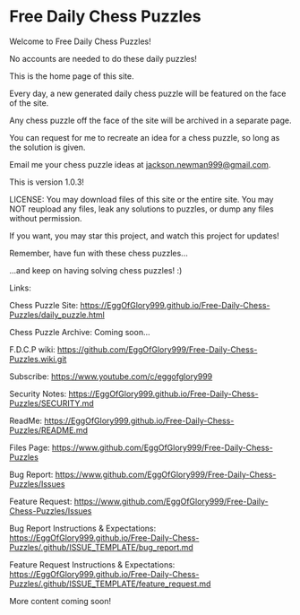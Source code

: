 # Free Daily Chess Puzzles
Welcome to Free Daily Chess Puzzles!

No accounts are needed to do these daily puzzles!

This is the home page of this site.

Every day, a new generated daily chess puzzle will be featured on the face of the site.

Any chess puzzle off the face of the site will be archived in a separate page.

You can request for me to recreate an idea for a chess puzzle, so long as the solution is given. 

Email me your chess puzzle ideas at jackson.newman999@gmail.com.

This is version 1.0.3!

LICENSE:
You may download files of this site or the entire site.
You may NOT reupload any files, leak any solutions to puzzles, or dump any files without permission.

If you want, you may star this project, and watch this project for updates!

Remember, have fun with these chess puzzles...

...and keep on having solving chess puzzles! :)

Links:

Chess Puzzle Site: https://EggOfGlory999.github.io/Free-Daily-Chess-Puzzles/daily_puzzle.html

Chess Puzzle Archive: Coming soon...

F.D.C.P wiki: https://github.com/EggOfGlory999/Free-Daily-Chess-Puzzles.wiki.git

Subscribe: https://www.youtube.com/c/eggofglory999

Security Notes: https://EggOfGlory999.github.io/Free-Daily-Chess-Puzzles/SECURITY.md

ReadMe: https://EggOfGlory999.github.io/Free-Daily-Chess-Puzzles/README.md

Files Page: https://www.github.com/EggOfGlory999/Free-Daily-Chess-Puzzles

Bug Report: https://www.github.com/EggOfGlory999/Free-Daily-Chess-Puzzles/Issues

Feature Request: https://www.github.com/EggOfGlory999/Free-Daily-Chess-Puzzles/Issues

Bug Report Instructions & Expectations: https://EggOfGlory999.github.io/Free-Daily-Chess-Puzzles/.github/ISSUE_TEMPLATE/bug_report.md

Feature Request Instructions & Expectations: https://EggOfGlory999.github.io/Free-Daily-Chess-Puzzles/.github/ISSUE_TEMPLATE/feature_request.md

More content coming soon!
